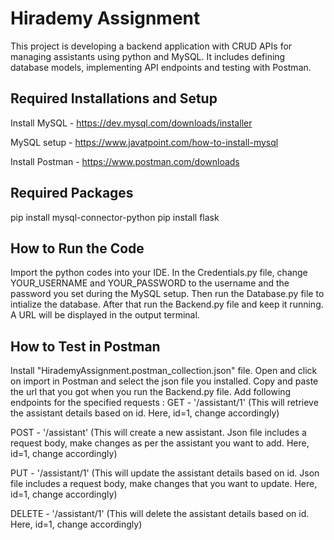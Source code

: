 # Hirademy Assignment
This project is developing a backend application with CRUD APIs for managing assistants using python and MySQL. It includes defining database models, implementing API endpoints and testing with Postman.

## Required Installations and Setup
Install MySQL - https://dev.mysql.com/downloads/installer

MySQL setup - https://www.javatpoint.com/how-to-install-mysql

Install Postman - https://www.postman.com/downloads

## Required Packages
pip install mysql-connector-python
pip install flask

## How to Run the Code
Import the python codes into your IDE. In the Credentials.py file, change YOUR_USERNAME and YOUR_PASSWORD to the username and the password you set during the MySQL setup. Then run the Database.py file to intialize the database. After that run the Backend.py file and keep it running. A URL will be displayed in the output terminal.

## How to Test in Postman
Install "HirademyAssignment.postman_collection.json" file. Open and click on import in Postman and select the json file you installed. Copy and paste the url that you got when you run the Backend.py file. Add following endpoints for the specified requests :
GET - '/assistant/1' (This will retrieve the assistant details based on id. Here, id=1, change accordingly)

POST - '/assistant' (This will create a new assistant. Json file includes a request body, make changes as per the assistant you want to add. Here, id=1, change accordingly)

PUT - '/assistant/1' (This will update the assistant details based on id. Json file includes a request body, make changes that you want to update. Here, id=1, change accordingly)

DELETE - '/assistant/1' (This will delete the assistant details based on id. Here, id=1, change accordingly)
